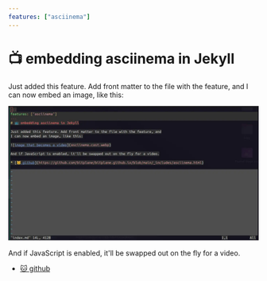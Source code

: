 ```yaml
---
features: ["asciinema"]
---
```

# 📺 embedding asciinema in Jekyll

Just added this feature. Add front matter to the file with the feature, and
I can now embed an image, like this:

![image that becomes a video](asciinema.cast.webp)

And if JavaScript is enabled, it'll be swapped out on the fly for a video.

* [🐱 github](https://github.com/bitplane/bitplane.net/blob/main/_includes/asciinema.html)

